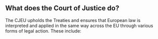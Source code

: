 ##  What does the Court of Justice do?

The CJEU upholds the Treaties and ensures that European law is interpreted and
applied in the same way across the EU through various forms of legal action.
These include:
